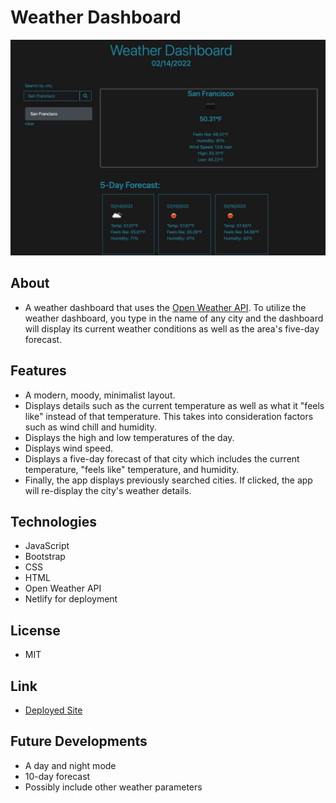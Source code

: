 # Weather Dashboard
![](./assets/img/weatherdash.jpeg)

## About
* A weather dashboard that uses the [Open Weather API](https://openweathermap.org/current). To utilize the weather dashboard, you type in the name of any city and the dashboard will display its current weather conditions as well as the area's five-day forecast.

## Features
* A modern, moody, minimalist layout.
* Displays details such as the current temperature as well as what it "feels like" instead of that temperature. This takes into consideration factors such as wind chill and humidity.
* Displays the high and low temperatures of the day.
* Displays wind speed.
* Displays a five-day forecast of that city which includes the current temperature, "feels like" temperature, and humidity.
* Finally, the app displays previously searched cities. If clicked, the app will re-display the city's weather details.

## Technologies
* JavaScript
* Bootstrap
* CSS
* HTML
* Open Weather API
* Netlify for deployment

## License
* MIT

## Link
* [Deployed Site]([https://arumbaua366.github.io/ar_weather-dash/])

## Future Developments
* A day and night mode
* 10-day forecast
* Possibly include other weather parameters

